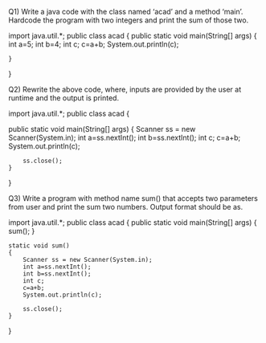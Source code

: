 Q1) Write a java code with the class named ‘acad’ and a method ‘main’. Hardcode the program with two integers and print the sum of those two.


import java.util.*;
public class acad {
public static void main(String[] args) {
		int a=5;
		int b=4;
		int c;
		c=a+b;
		System.out.println(c);

	}

}



Q2) Rewrite the above code, where, inputs are provided by the user at runtime and the output is printed.


import java.util.*;
public class acad {

public static void main(String[] args) {
		Scanner ss = new Scanner(System.in);
		int a=ss.nextInt();
		int b=ss.nextInt();
		int c;
		c=a+b;
		System.out.println(c);

		ss.close();
	}

}



Q3) Write a program with method name sum() that accepts two parameters from user and print the sum two numbers. Output format should be as.


import java.util.*;
public class acad {
public static void main(String[] args) {
		sum();
	}

	static void sum()
	{
		Scanner ss = new Scanner(System.in);
		int a=ss.nextInt();
		int b=ss.nextInt();
		int c;
		c=a+b;
		System.out.println(c);

		ss.close();
	}
}
